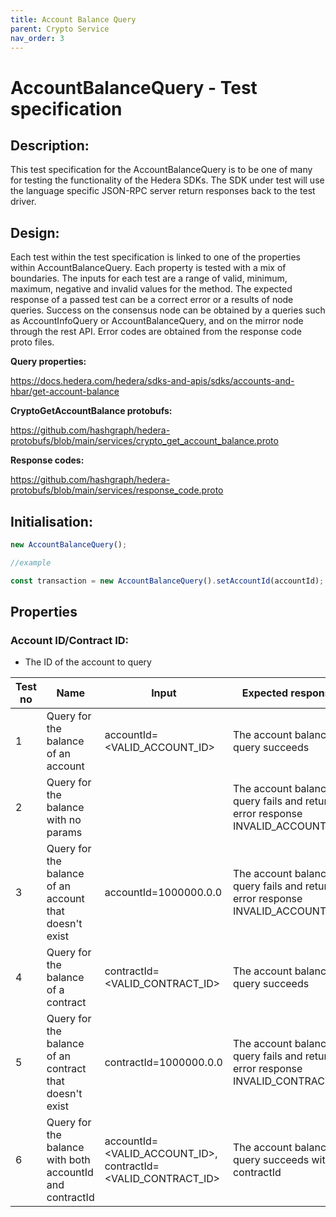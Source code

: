 ```yaml
---
title: Account Balance Query
parent: Crypto Service
nav_order: 3
---
```


# AccountBalanceQuery - Test specification

## Description:

This test specification for the AccountBalanceQuery is to be one of many for testing the functionality of the Hedera SDKs. The SDK under test will use the language specific JSON-RPC server return responses back to the test driver.

## Design:

Each test within the test specification is linked to one of the properties within AccountBalanceQuery. Each property is tested with a mix of boundaries. The inputs for each test are a range of valid, minimum, maximum, negative and invalid values for the method. The expected response of a passed test can be a correct error or a results of node queries. Success on the consensus node can be obtained by a queries such as AccountInfoQuery or AccountBalanceQuery, and on the mirror node through the rest API. Error codes are obtained from the response code proto files.

**Query properties:**

https://docs.hedera.com/hedera/sdks-and-apis/sdks/accounts-and-hbar/get-account-balance

**CryptoGetAccountBalance protobufs:**

https://github.com/hashgraph/hedera-protobufs/blob/main/services/crypto_get_account_balance.proto

**Response codes:**

https://github.com/hashgraph/hedera-protobufs/blob/main/services/response_code.proto

## Initialisation:

```jsx
new AccountBalanceQuery();

//example

const transaction = new AccountBalanceQuery().setAccountId(accountId);
```

## Properties

### **Account ID/Contract ID:**

- The ID of the account to query

| Test no | Name                                                     | Input                                                        | Expected response                                                              | Implemented (Y/N) |
| ------- | -------------------------------------------------------- | ------------------------------------------------------------ | ------------------------------------------------------------------------------ | ----------------- |
| 1       | Query for the balance of an account                      | accountId=<VALID_ACCOUNT_ID>                                 | The account balance query succeeds                                             | Y                 |
| 2       | Query for the balance with no params                     |                                                              | The account balance query fails and returns error response INVALID_ACCOUNT_ID  | Y                 |
| 3       | Query for the balance of an account that doesn't exist   | accountId=1000000.0.0                                        | The account balance query fails and returns error response INVALID_ACCOUNT_ID  | Y                 |
| 4       | Query for the balance of a contract                      | contractId=<VALID_CONTRACT_ID>                               | The account balance query succeeds                                             | Y                 |
| 5       | Query for the balance of an contract that doesn't exist  | contractId=1000000.0.0                                       | The account balance query fails and returns error response INVALID_CONTRACT_ID | Y                 |
| 6       | Query for the balance with both accountId and contractId | accountId=<VALID_ACCOUNT_ID>, contractId=<VALID_CONTRACT_ID> | The account balance query succeeds with contractId                             | Y                 |

